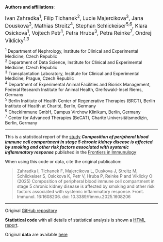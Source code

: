 **Authors and affiliations**:

<div style="font-size: larger;">
Ivan Zahradka<sup>1</sup>, Filip Tichanek<sup>2</sup>, Lucie Majercikova<sup>3</sup>, Jana Douskova<sup>3</sup>, Mathias Streitz<sup>4</sup>, Stephan Schlickeiser<sup>5,6</sup>, Klara Osickova<sup>1</sup>, Vojtech Petr<sup>1</sup>, Petra Hruba<sup>3</sup>, Petra Reinke<sup>7</sup>, Ondrej Viklicky<sup>1,3</sup>    
 
 
</div>   
   
     
<sup>1</sup> Department of Nephrology, Institute for Clinical and Experimental Medicine, Czech Republic    
<sup>2</sup> Department of Data Science, Institute for Clinical and Experimental Medicine, Czech Republic    
<sup>3</sup> Transplantation Laboratory, Institute for Clinical and Experimental Medicine, Prague, Czech Republic  
<sup>4</sup> Department of Experimental Animal Facilities and Biorisk Management, Federal Research Institute for Animal Health, Greifswald-Insel Riems, Germany   
<sup>5</sup> Berlin Institute of Health Center of Regenerative Therapies (BRCT), Berlin Institute of Health at Charité, Berlin, Germany    
<sup>6</sup> CheckImmune GmbH, Campus Virchow Klinikum, Berlin, Germany     
<sup>7</sup> Center for Advanced Therapies (BeCAT), Charité Universitätsmedizin, Berlin, Germany  

---------------------------------------------------------------------------------------------------

This is a statistical report of the [study](https://doi.org/10.3389/fimmu.2025.1608206) ***Composition of peripheral blood immune cell compartment in stage 5 chronic kidney disease is affected by smoking and other risk factors associated with systemic inflammatory response*** published in the [Frontiers in Immunulogy](https://www.frontiersin.org/journals/immunology)

When using this code or data, cite the original publication:

> Zahradka I, Tichanek F, Majercikova L, Duskova J, Streitz M, Schlickeiser S, Osickova K, Petr V, Hruba P, Reinke P and Viklicky O (2025) Composition of peripheral blood immune cell compartment in stage 5 chronic kidney disease is affected by smoking and other risk factors associated with systemic inflammatory response. Front. Immunol. 16:1608206. doi: 10.3389/fimmu.2025.1608206

---------------------------------------------------------------------------------------------------

Original [GitHub repository](https://github.com/filip-tichanek/rTX_lymphocytes)

**Statistical code** with all details of statistical analysis is shown a [HTML report](https://filip-tichanek.github.io/rTX_lymphocytes/).

Original **data** are available [here](https://github.com/filip-tichanek/rTX_lymphocytes/blob/main/data_all.csv)




